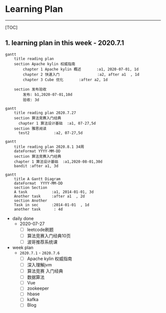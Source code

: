 # Learning Plan

---

[TOC]

## 1. learning plan in this week - 2020.7.1

```mermaid
gantt
    title reading plan
    section Apache kylin 权威指南
        chapter 1 Apache kylin 概述       :a1, 2020-07-01, 1d
        chapter 2 快速入门                 :a2, after a1  , 1d
        chapter 3 Cube 优化       :after a2, 1d
  
    section 发布验收
        发布: b1,2020-07-01,10d
        验收: 3d
```

```mermaid
gantt
    title reading plan 2020.7.27
    section 算法竞赛入门经典
      chapter 1 算法设计基础  :a1, 07-27,5d
    section 雅思阅读
      test2           :a2, 07-27,5d

```

```mermaid
gantt
    title reading plan 2020.8.1 34周
    dateFormat YYYY-MM-DD
    section 算法竞赛入门经典
    chapter 1 算法设计基础  :a1,2020-08-01,30d
    bandit :after a1, 3d

```

```mermaid
gantt
    title A Gantt Diagram
    dateFormat  YYYY-MM-DD
    section Section
    A task           :a1, 2014-01-01, 3d
    Another task     :after a1  , 2d
    section Another
    Task in sec      :2014-01-01  , 1d
    another task      : 4d
```

- daily done
  - 2020-07-27
    - [ ] leetcode刷题
    - [ ] 算法竞赛入门经典10页
    - [ ] 波哥推荐系统课

- week plan
  - `2020.7.1` - `2020.7.6`
    - [ ] Apache kylin 权威指南
    - [ ] 深入理解jvm
    - [ ] 算法竞赛 入门经典
    - [ ] 数据算法
    - [ ] Vue
    - [ ] zookeeper
    - [ ] hbase
    - [ ] kafka
    - [ ] Blog
